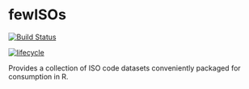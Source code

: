 
<!-- README.md is generated from README.Rmd. Please edit that file -->
fewISOs
==========

[![Build Status](https://travis-ci.com/bautheac/fewISOs.svg?branch=master)](https://travis-ci.com/bautheac/fewISOs)
<!-- [![AppVeyor Build Status](https://ci.appveyor.com/api/projects/status/github/bautheac/fewISOs?branch=master&svg=true)](https://ci.appveyor.com/project/bautheac/fewISOs) -->
[![lifecycle](https://img.shields.io/badge/lifecycle-experimental-orange.svg)](https://www.tidyverse.org/lifecycle/#experimental)

Provides a collection of ISO code datasets conveniently packaged for consumption in R. 

